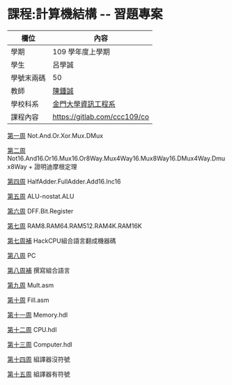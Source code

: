# 課程:計算機結構 -- 習題專案

欄位 | 內容
-----|--------
學期 | 109 學年度上學期
學生 |  呂學誠
學號末兩碼 | 50
教師 | [陳鍾誠](https://www.nqu.edu.tw/educsie/index.php?act=blog&code=list&ids=4)
學校科系 | [金門大學資訊工程系](https://www.nqu.edu.tw/educsie/index.php)
課程內容 | https://gitlab.com/ccc109/co


[第一周](https://github.com/110810550/co109a/tree/master/hw1)
Not.And.Or.Xor.Mux.DMux

[第二周](https://github.com/110810550/co109a/tree/master/hw2)
Not16.And16.Or16.Mux16.Or8Way.Mux4Way16.Mux8Way16.DMux4Way.Dmux8Way + 證明迪摩根定理



[第四周](https://github.com/110810550/co109a/tree/master/hw4)
HalfAdder.FullAdder.Add16.Inc16




[第五周](https://github.com/110810550/co109a/tree/master/hw5)
ALU-nostat.ALU



[第六周](https://github.com/110810550/co109a/tree/master/hw6)
DFF.Bit.Register



[第七周](https://github.com/110810550/co109a/tree/master/hw7)
RAM8.RAM64.RAM512.RAM4K.RAM16K


[第七周補](https://github.com/110810550/co109a/tree/master/hw7%E8%A3%9C)
HackCPU組合語言翻成機器碼



[第八周](https://github.com/110810550/co109a/tree/master/hw8)
PC


[第八周補](https://github.com/110810550/co109a/tree/master/hw8%E8%A3%9C)
撰寫組合語言


[第九周](https://github.com/110810550/co109a/tree/master/hw9)
Mult.asm



[第十周](https://github.com/110810550/co109a/tree/master/hw10)
Fill.asm

[第十一周](https://github.com/110810550/co109a/tree/master/hw11)
Memory.hdl



[第十二周](https://github.com/110810550/co109a/tree/master/hw12)
CPU.hdl




[第十三周](https://github.com/110810550/co109a/tree/master/hw13)
Computer.hdl


[第十四周](https://github.com/110810550/co109a/tree/master/hw14)
組譯器沒符號



[第十五周](https://github.com/110810550/co109a/tree/master/hw15)
組譯器有符號

